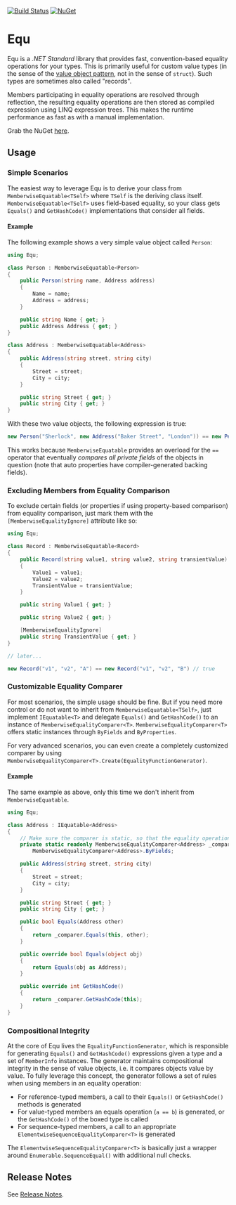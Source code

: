 
[![Build Status](https://travis-ci.org/thedmi/Equ.svg?branch=master)](https://travis-ci.org/thedmi/Equ)
[![NuGet](https://img.shields.io/nuget/v/Equ.svg)](https://www.nuget.org/packages/Equ/)


Equ
====

Equ is a *.NET Standard* library that provides fast, convention-based equality operations for your types. This is primarily useful for custom value types (in the sense of the [value object pattern](http://en.wikipedia.org/wiki/Value_object), not in the sense of `struct`). Such types are sometimes also called "records".

Members participating in equality operations are resolved through reflection, the resulting equality operations are then stored as compiled expression using LINQ expression trees. This makes the runtime performance as fast as with a manual implementation.

Grab the NuGet [here](https://www.nuget.org/packages/Equ/).


Usage
----------

### Simple Scenarios

The easiest way to leverage Equ is to derive your class from `MemberwiseEquatable<TSelf>` where `TSelf` is the deriving class itself. `MemberwiseEquatable<TSelf>` uses field-based equality, so your class gets `Equals()` and `GetHashCode()` implementations that consider all fields.

#### Example

The following example shows a very simple value object called `Person`:

```csharp
using Equ;

class Person : MemberwiseEquatable<Person>
{
    public Person(string name, Address address)
    {
        Name = name;
        Address = address;
    }

    public string Name { get; }
    public Address Address { get; }
}

class Address : MemberwiseEquatable<Address>
{
    public Address(string street, string city)
    {
        Street = street;
        City = city;
    }

    public string Street { get; }
    public string City { get; }
}
```

With these two value objects, the following expression is true:

```csharp
new Person("Sherlock", new Address("Baker Street", "London")) == new Person("Sherlock", new Address("Baker Street", "London")) // true
```

This works because `MemberwiseEquatable` provides an overload for the `==` operator that eventually *compares all private fields* of the objects in question (note that auto properties have compiler-generated backing fields).


### Excluding Members from Equality Comparison

To exclude certain fields (or properties if using property-based comparison) from equality comparison, just mark them with the `[MemberwiseEqualityIgnore]` attribute like so:

```csharp
using Equ;

class Record : MemberwiseEquatable<Record>
{
    public Record(string value1, string value2, string transientValue)
    {
        Value1 = value1;
        Value2 = value2;
        TransientValue = transientValue;
    }

    public string Value1 { get; }

    public string Value2 { get; }

    [MemberwiseEqualityIgnore]
    public string TransientValue { get; }
}

// later...

new Record("v1", "v2", "A") == new Record("v1", "v2", "B") // true
```

### Customizable Equality Comparer

For most scenarios, the simple usage should be fine. But if you need more control or do not want to inherit from `MemberwiseEquatable<TSelf>`, just implement `IEquatable<T>` and delegate `Equals()` and `GetHashCode()` to an instance of `MemberwiseEqualityComparer<T>`. `MemberwiseEqualityComparer<T>` offers static instances through `ByFields` and `ByProperties`.

For very advanced scenarios, you can even create a completely customized comparer by using `MemberwiseEqualityComparer<T>.Create(EqualityFunctionGenerator)`.

#### Example

The same example as above, only this time we don't inherit from `MemberwiseEquatable`.

```csharp
using Equ;

class Address : IEquatable<Address>
{
    // Make sure the comparer is static, so that the equality operations are only generated once
    private static readonly MemberwiseEqualityComparer<Address> _comparer =
        MemberwiseEqualityComparer<Address>.ByFields;

    public Address(string street, string city)
    {
        Street = street;
        City = city;
    }

    public string Street { get; }
    public string City { get; }

    public bool Equals(Address other)
    {
        return _comparer.Equals(this, other);
    }

    public override bool Equals(object obj)
    {
        return Equals(obj as Address);
    }

    public override int GetHashCode()
    {
        return _comparer.GetHashCode(this);
    }
}
```

### Compositional Integrity

At the core of Equ lives the `EqualityFunctionGenerator`, which is responsible for generating `Equals()` and `GetHashCode()` expressions given a type and a set of `MemberInfo` instances. The generator maintains compositional integrity in the sense of value objects, i.e. it compares objects value by value. To fully leverage this concept, the generator follows a set of rules when using members in an equality operation:

- For reference-typed members, a call to their `Equals()` or `GetHashCode()` methods is generated
- For value-typed members an equals operation (`a == b`) is generated, or the `GetHashCode()` of the boxed type is called
- For sequence-typed members, a call to an appropriate `ElementwiseSequenceEqualityComparer<T>` is generated

The `ElementwiseSequenceEqualityComparer<T>` is basically just a wrapper around `Enumerable.SequenceEqual()` with additional null checks.

## Release Notes

See [Release Notes](ReleaseNotes.md).
